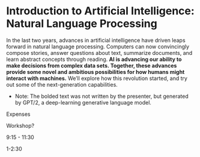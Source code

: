 # Introduction to Artificial Intelligence: Natural Language Processing

In the last two years, advances in artificial intelligence have driven leaps forward in natural language processing. Computers can now convincingly compose stories, answer questions about text, summarize documents, and learn abstract concepts through reading.  **AI is advancing our ability to make decisions from complex data sets.  Together, these advances provide some novel and ambitious possibilities for how humans might interact with machines.** We’ll explore how this revolution started, and try out some of the next-generation capabilities. 

* Note: The bolded text was not written by the presenter, but generated by GPT/2, a deep-learning generative language model. 

Expenses

Workshop? 

9:15 - 11:30

1-2:30
